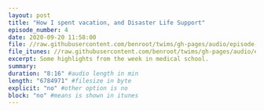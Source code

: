 ```yaml
---
layout: post
title: "How I spent vacation, and Disaster Life Support"
episode_number: 4
date: 2020-09-20 11:58:00
file: //raw.githubusercontent.com/benroot/twims/gh-pages/audio/episode-04.mp3
file_itunes: //raw.githubusercontent.com/benroot/twims/gh-pages/audio/episode-04.m4a
excerpt: Some highlights from the week in medical school.
summary: 
duration: "8:16" #audio length in min
length: "6784971" #filesize in byte
explicit: "no" #other option is no
block: "no" #means is shown in itunes
---
```






